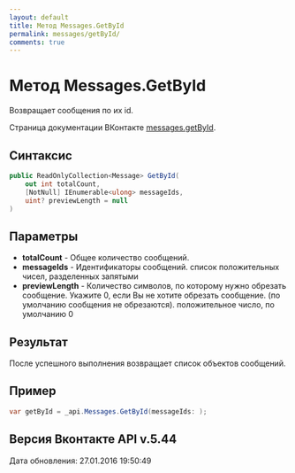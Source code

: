 ```yaml
---
layout: default
title: Метод Messages.GetById
permalink: messages/getById/
comments: true
---
```

# Метод Messages.GetById
Возвращает сообщения по их id.

Страница документации ВКонтакте [messages.getById](https://vk.com/dev/messages.getById).

## Синтаксис
``` csharp
public ReadOnlyCollection<Message> GetById(
	out int totalCount,
	[NotNull] IEnumerable<ulong> messageIds,
	uint? previewLength = null
)
```

## Параметры
+ **totalCount** - Общее количество сообщений.
+ **messageIds** - Идентификаторы сообщений. список положительных чисел, разделенных запятыми
+ **previewLength** - Количество символов, по которому нужно обрезать сообщение. Укажите 0, если Вы не хотите обрезать сообщение. (по умолчанию сообщения не обрезаются). положительное число, по умолчанию 0

## Результат
После успешного выполнения возвращает список объектов сообщений.

## Пример
``` csharp
var getById = _api.Messages.GetById(messageIds: );
```

## Версия Вконтакте API v.5.44
Дата обновления: 27.01.2016 19:50:49
